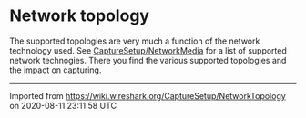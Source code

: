 # Network topology

The supported topologies are very much a function of the network technology used. See [CaptureSetup/NetworkMedia](/CaptureSetup/NetworkMedia) for a list of supported network technogies. There you find the various supported topologies and the impact on capturing.

---

Imported from https://wiki.wireshark.org/CaptureSetup/NetworkTopology on 2020-08-11 23:11:58 UTC
